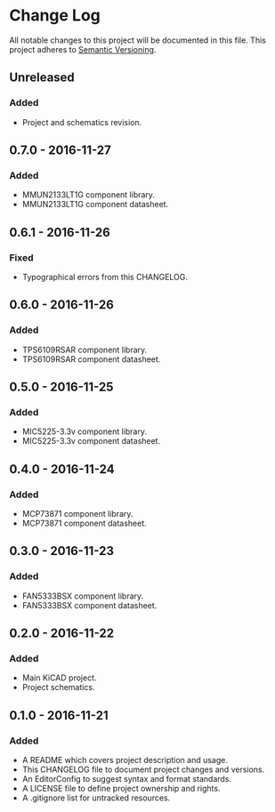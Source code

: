# Change Log

All notable changes to this project will be documented in this file. This
project adheres to [Semantic Versioning](http://semver.org).

## Unreleased

### Added

   - Project and schematics revision.

## 0.7.0 - 2016-11-27

### Added

  - MMUN2133LT1G component library.
  - MMUN2133LT1G component datasheet.

## 0.6.1 - 2016-11-26

### Fixed

  - Typographical errors from this CHANGELOG.

## 0.6.0 - 2016-11-26

### Added

  - TPS6109RSAR component library.
  - TPS6109RSAR component datasheet.

## 0.5.0 - 2016-11-25

### Added

  - MIC5225-3.3v component library.
  - MIC5225-3.3v component datasheet.

## 0.4.0 - 2016-11-24

### Added

  - MCP73871 component library.
  - MCP73871 component datasheet.

## 0.3.0 - 2016-11-23

### Added

  - FAN5333BSX component library.
  - FAN5333BSX component datasheet.

## 0.2.0 - 2016-11-22

### Added

  - Main KiCAD project.
  - Project schematics.

## 0.1.0 - 2016-11-21

### Added

  - A README which covers project description and usage.
  - This CHANGELOG file to document project changes and versions.
  - An EditorConfig to suggest syntax and format standards.
  - A LICENSE file to define project ownership and rights.
  - A .gitignore list for untracked resources.
